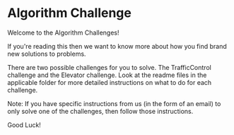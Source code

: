 # Algorithm Challenge

Welcome to the Algorithm Challenges!

If you're reading this then we want to know more about how you find brand new solutions to problems.

There are two possible challenges for you to solve. The TrafficControl challenge and the Elevator challenge.
Look at the readme files in the applicable folder for more detailed instructions on what to do for each challenge.

Note: If you have specific instructions from us (in the form of an email) to only solve one of the challenges, then follow those instructions.

Good Luck!
